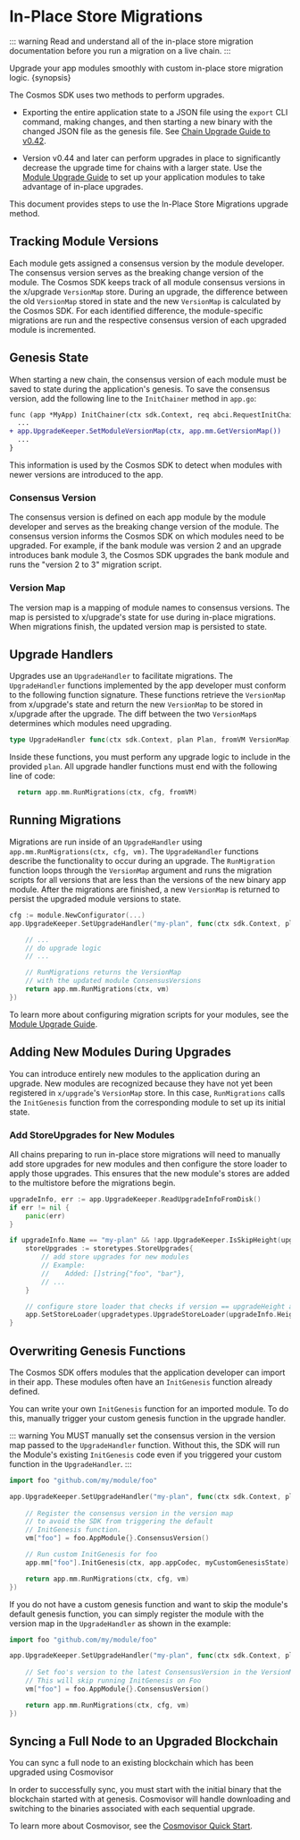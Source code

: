 <!--
order: 15
-->

# In-Place Store Migrations

::: warning
Read and understand all of the in-place store migration documentation before you run a migration on a live chain.
:::

Upgrade your app modules smoothly with custom in-place store migration logic. {synopsis}

The Cosmos SDK uses two methods to perform upgrades.

- Exporting the entire application state to a JSON file using the `export` CLI command, making changes, and then starting a new binary with the changed JSON file as the genesis file. See [Chain Upgrade Guide to v0.42](https://docs.cosmos.network/v0.42/migrations/chain-upgrade-guide-040.html).

- Version v0.44 and later can perform upgrades in place to significantly decrease the upgrade time for chains with a larger state. Use the [Module Upgrade Guide](../building-modules/upgrade.md) to set up your application modules to take advantage of in-place upgrades.
  
This document provides steps to use the In-Place Store Migrations upgrade method.

## Tracking Module Versions

Each module gets assigned a consensus version by the module developer. The consensus version serves as the breaking change version of the module. The Cosmos SDK keeps track of all module consensus versions in the x/upgrade `VersionMap` store. During an upgrade, the difference between the old `VersionMap` stored in state and the new `VersionMap` is calculated by the Cosmos SDK. For each identified difference, the module-specific migrations are run and the respective consensus version of each upgraded module is incremented.

## Genesis State

When starting a new chain, the consensus version of each module must be saved to state during the application's genesis. To save the consensus version, add the following line to the `InitChainer` method in `app.go`:

```diff
func (app *MyApp) InitChainer(ctx sdk.Context, req abci.RequestInitChain) abci.ResponseInitChain {
  ...
+ app.UpgradeKeeper.SetModuleVersionMap(ctx, app.mm.GetVersionMap())
  ...
}
```

This information is used by the Cosmos SDK to detect when modules with newer versions are introduced to the app.

### Consensus Version

The consensus version is defined on each app module by the module developer and serves as the breaking change version of the module. The consensus version informs the Cosmos SDK on which modules need to be upgraded. For example, if the bank module was version 2 and an upgrade introduces bank module 3, the Cosmos SDK upgrades the bank module and runs the "version 2 to 3" migration script.

### Version Map

The version map is a mapping of module names to consensus versions. The map is persisted to x/upgrade's state for use during in-place migrations. When migrations finish, the updated version map is persisted to state.

## Upgrade Handlers

Upgrades use an `UpgradeHandler` to facilitate migrations. The `UpgradeHandler` functions implemented by the app developer must conform to the following function signature. These functions retrieve the `VersionMap` from x/upgrade's state and return the new `VersionMap` to be stored in x/upgrade after the upgrade. The diff between the two `VersionMap`s determines which modules need upgrading.

```go
type UpgradeHandler func(ctx sdk.Context, plan Plan, fromVM VersionMap) (VersionMap, error)
```

Inside these functions, you must perform any upgrade logic to include in the provided `plan`. All upgrade handler functions must end with the following line of code:

```go
  return app.mm.RunMigrations(ctx, cfg, fromVM)
```

## Running Migrations

Migrations are run inside of an `UpgradeHandler` using  `app.mm.RunMigrations(ctx, cfg, vm)`. The `UpgradeHandler` functions describe the functionality to occur during an upgrade. The `RunMigration` function loops through the `VersionMap` argument and runs the migration scripts for all versions that are less than the versions of the new binary app module. After the migrations are finished, a new `VersionMap` is returned to persist the upgraded module versions to state.

```go
cfg := module.NewConfigurator(...)
app.UpgradeKeeper.SetUpgradeHandler("my-plan", func(ctx sdk.Context, plan upgradetypes.Plan, vm module.VersionMap) (module.VersionMap, error) {

    // ...
    // do upgrade logic
    // ...

    // RunMigrations returns the VersionMap
    // with the updated module ConsensusVersions
    return app.mm.RunMigrations(ctx, vm)
})
```

To learn more about configuring migration scripts for your modules, see the [Module Upgrade Guide](../building-modules/upgrade.md).

## Adding New Modules During Upgrades

You can introduce entirely new modules to the application during an upgrade. New modules are recognized because they have not yet been registered in `x/upgrade`'s `VersionMap` store. In this case, `RunMigrations` calls the `InitGenesis` function from the corresponding module to set up its initial state.

### Add StoreUpgrades for New Modules

All chains preparing to run in-place store migrations will need to manually add store upgrades for new modules and then configure the store loader to apply those upgrades. This ensures that the new module's stores are added to the multistore before the migrations begin.

```go
upgradeInfo, err := app.UpgradeKeeper.ReadUpgradeInfoFromDisk()
if err != nil {
	panic(err)
}

if upgradeInfo.Name == "my-plan" && !app.UpgradeKeeper.IsSkipHeight(upgradeInfo.Height) {
	storeUpgrades := storetypes.StoreUpgrades{
		// add store upgrades for new modules
		// Example: 
		//    Added: []string{"foo", "bar"},
		// ...
	}

	// configure store loader that checks if version == upgradeHeight and applies store upgrades
	app.SetStoreLoader(upgradetypes.UpgradeStoreLoader(upgradeInfo.Height, &storeUpgrades))
}
```

## Overwriting Genesis Functions

The Cosmos SDK offers modules that the application developer can import in their app. These modules often have an `InitGenesis` function already defined.

You can write your own `InitGenesis` function for an imported module. To do this, manually trigger your custom genesis function in the upgrade handler.

::: warning
You MUST manually set the consensus version in the version map passed to the `UpgradeHandler` function. Without this, the SDK will run the Module's existing `InitGenesis` code even if you triggered your custom function in the `UpgradeHandler`.
:::

```go
import foo "github.com/my/module/foo"

app.UpgradeKeeper.SetUpgradeHandler("my-plan", func(ctx sdk.Context, plan upgradetypes.Plan, vm module.VersionMap)  (module.VersionMap, error) {
  
    // Register the consensus version in the version map
    // to avoid the SDK from triggering the default
    // InitGenesis function.
    vm["foo"] = foo.AppModule{}.ConsensusVersion()

    // Run custom InitGenesis for foo
    app.mm["foo"].InitGenesis(ctx, app.appCodec, myCustomGenesisState)

    return app.mm.RunMigrations(ctx, cfg, vm)
})
```

If you do not have a custom genesis function and want to skip the module's default genesis function, you can simply register the module with the version map in the `UpgradeHandler` as shown in the example:

```go
import foo "github.com/my/module/foo"

app.UpgradeKeeper.SetUpgradeHandler("my-plan", func(ctx sdk.Context, plan upgradetypes.Plan, vm module.VersionMap)  (module.VersionMap, error) {
  
    // Set foo's version to the latest ConsensusVersion in the VersionMap.
    // This will skip running InitGenesis on Foo
    vm["foo"] = foo.AppModule{}.ConsensusVersion()

    return app.mm.RunMigrations(ctx, cfg, vm)
})
```

## Syncing a Full Node to an Upgraded Blockchain

You can sync a full node to an existing blockchain which has been upgraded using Cosmovisor

In order to successfully sync, you must start with the initial binary that the blockchain started with at genesis. Cosmovisor will handle downloading and switching to the binaries associated with each sequential upgrade.

To learn more about Cosmovisor, see the [Cosmovisor Quick Start](../run-node/cosmovisor.md).

